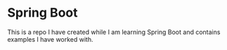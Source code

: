 # Spring Boot 
This is a repo I have created while I am learning Spring Boot and contains examples I have worked with.
